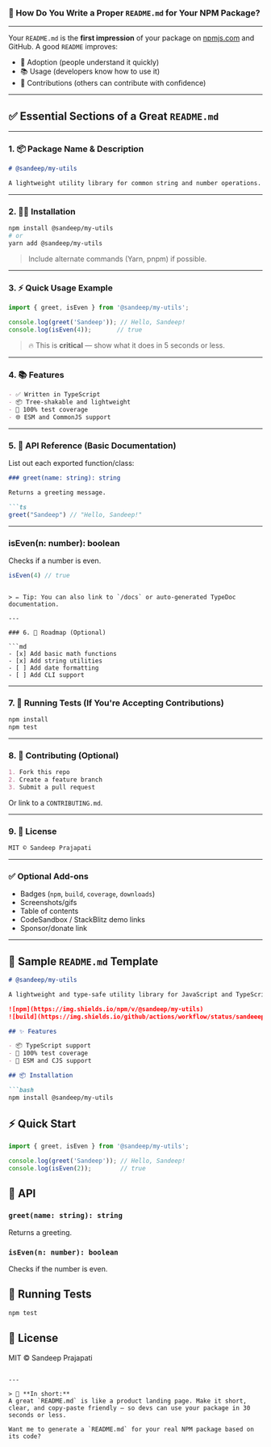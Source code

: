 ### 📘 How Do You Write a Proper `README.md` for Your NPM Package?

---

Your `README.md` is the **first impression** of your package on [npmjs.com](https://www.npmjs.com/) and GitHub. A good `README` improves:

* 🚀 Adoption (people understand it quickly)
* 📚 Usage (developers know how to use it)
* 🤝 Contributions (others can contribute with confidence)

---

## ✅ Essential Sections of a Great `README.md`

---

### 1. 📦 Package Name & Description

```md
# @sandeep/my-utils

A lightweight utility library for common string and number operations. Built with TypeScript. 🛠️
```

---

### 2. 🧑‍💻 Installation

```bash
npm install @sandeep/my-utils
# or
yarn add @sandeep/my-utils
```

> Include alternate commands (Yarn, pnpm) if possible.

---

### 3. ⚡ Quick Usage Example

```ts
import { greet, isEven } from '@sandeep/my-utils';

console.log(greet('Sandeep')); // Hello, Sandeep!
console.log(isEven(4));       // true
```

> 🔥 This is **critical** — show what it does in 5 seconds or less.

---

### 4. 📚 Features

```md
- ✅ Written in TypeScript
- 📦 Tree-shakable and lightweight
- 🧪 100% test coverage
- 🌐 ESM and CommonJS support
```

---

### 5. 📖 API Reference (Basic Documentation)

List out each exported function/class:

````md
### greet(name: string): string

Returns a greeting message.

```ts
greet("Sandeep") // "Hello, Sandeep!"
````

---

### isEven(n: number): boolean

Checks if a number is even.

```ts
isEven(4) // true
```

````

> ✏️ Tip: You can also link to `/docs` or auto-generated TypeDoc documentation.

---

### 6. 🚧 Roadmap (Optional)

```md
- [x] Add basic math functions
- [x] Add string utilities
- [ ] Add date formatting
- [ ] Add CLI support
````

---

### 7. 🧪 Running Tests (If You're Accepting Contributions)

```bash
npm install
npm test
```

---

### 8. 🤝 Contributing (Optional)

```md
1. Fork this repo
2. Create a feature branch
3. Submit a pull request
```

Or link to a `CONTRIBUTING.md`.

---

### 9. 📄 License

```md
MIT © Sandeep Prajapati
```

---

### ✅ Optional Add-ons

* Badges (`npm`, `build`, `coverage`, `downloads`)
* Screenshots/gifs
* Table of contents
* CodeSandbox / StackBlitz demo links
* Sponsor/donate link

---

## 🧪 Sample `README.md` Template

````md
# @sandeep/my-utils

A lightweight and type-safe utility library for JavaScript and TypeScript projects.

![npm](https://img.shields.io/npm/v/@sandeep/my-utils)
![build](https://img.shields.io/github/actions/workflow/status/sandeeep-prajapati/my-utils/test.yml)

## ✨ Features

- 📦 TypeScript support
- 🧪 100% test coverage
- 🚀 ESM and CJS support

## 📦 Installation

```bash
npm install @sandeep/my-utils
````

## ⚡ Quick Start

```ts
import { greet, isEven } from '@sandeep/my-utils';

console.log(greet('Sandeep')); // Hello, Sandeep!
console.log(isEven(2));        // true
```

## 🧩 API

### `greet(name: string): string`

Returns a greeting.

### `isEven(n: number): boolean`

Checks if the number is even.

## 🧪 Running Tests

```bash
npm test
```

## 📄 License

MIT © Sandeep Prajapati

```

---

> 🧠 **In short:**  
A great `README.md` is like a product landing page. Make it short, clear, and copy-paste friendly — so devs can use your package in 30 seconds or less.

Want me to generate a `README.md` for your real NPM package based on its code?
```
